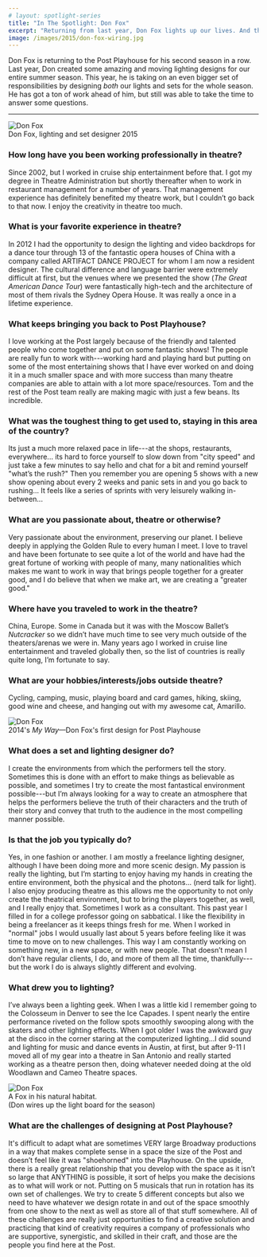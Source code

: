 ```yaml
---
# layout: spotlight-series
title: "In The Spotlight: Don Fox"
excerpt: "Returning from last year, Don Fox lights up our lives. And this year, he creates our whole world..."
image: /images/2015/don-fox-wiring.jpg
---
```


<div class="preface">Don Fox is returning to the Post Playhouse for his second season in a row. Last year, Don created some amazing and moving lighting designs for our entire summer season. This year, he is taking on an even bigger set of responsibilities by designing <em>both</em> our lights and sets for the whole season. He has got a ton of work ahead of him, but still was able to take the time to answer some questions.</div>

---

<div class="captioned-image right">
  <img src="/images/people/2015/don-fox.jpg" alt="Don Fox">
  <div class="caption">Don Fox, lighting and set designer 2015</div>
</div>

### How long have you been working professionally in theatre?

Since 2002, but I worked in cruise ship entertainment before that. I got my degree in Theatre Administration but shortly thereafter when to work in restaurant management for a number of years. That management experience has definitely benefited my theatre work, but I couldn’t go back to that now. I enjoy the creativity in theatre too much.

### What is your favorite experience in theatre?

In 2012 I had the opportunity to design the lighting and video backdrops for a dance tour through 13 of the fantastic opera houses of China with a company called ARTIFACT DANCE PROJECT for whom I am now a resident designer. The cultural difference and language barrier were extremely difficult at first, but the venues where we presented the show (_The Great American Dance Tour_) were fantastically high-tech and the architecture of most of them rivals the Sydney Opera House. It was really a once in a lifetime experience.

### What keeps bringing you back to Post Playhouse?

I love working at the Post largely because of the friendly and talented people who come together and put on some fantastic shows! The people are really fun to work with---working hard and playing hard but putting on some of the most entertaining shows that I have ever worked on and doing it in a much smaller space and with more success than many theatre companies are able to attain with a lot more space/resources. Tom and the rest of the Post team really are making magic with just a few beans. Its incredible.

### What was the toughest thing to get used to, staying in this area of the country?

Its just a much more relaxed pace in life---at the shops, restaurants, everywhere... its hard to force yourself to slow down from "city speed" and just take a few minutes to say hello and chat for a bit and remind yourself "what’s the rush?" Then you remember you are opening 5 shows with a new show opening about every 2 weeks and panic sets in and you go back to rushing... It feels like a series of sprints with very leisurely walking in-between...

### What are you passionate about, theatre or otherwise?

Very passionate about the environment, preserving our planet. I believe deeply in applying the Golden Rule to every human I meet. I love to travel and have been fortunate to see quite a lot of the world and have had the great fortune of working with people of many, many nationalities which makes me want to work in way that brings people together for a greater good, and I do believe that when we make art, we are creating a "greater good."

### Where have you traveled to work in the theatre?

China, Europe. Some in Canada but it was with the Moscow Ballet’s _Nutcracker_ so we didn’t have much time to see very much outside of the theaters/arenas we were in. Many years ago I worked in cruise line entertainment and traveled globally then, so the list of countries is really quite long, I’m fortunate to say.

### What are your hobbies/interests/jobs outside theatre?

Cycling, camping, music, playing board and card games, hiking, skiing, good wine and cheese, and hanging out with my awesome cat, Amarillo.

<div class="captioned-image six left">
  <img src="/images/2014/my-way-lighting.jpg" alt="Don Fox">
  <div class="caption">2014's <em>My Way</em>&mdash;Don Fox's first design for Post Playhouse</div>
</div>

### What does a set and lighting designer do?

I create the environments from which the performers tell the story. Sometimes this is done with an effort to make things as believable as possible, and sometimes I try to create the most fantastical environment possible---but I’m always looking for a way to create an atmosphere that helps the performers believe the truth of their characters and the truth of their story and convey that truth to the audience in the most compelling manner possible.

### Is that the job you typically do?

Yes, in one fashion or another. I am mostly a freelance lighting designer, although I have been doing more and more scenic design. My passion is really the lighting, but I’m starting to enjoy having my hands in creating the entire environment, both the physical and the photons... (nerd talk for light). I also enjoy producing theatre as this allows me the opportunity to not only create the theatrical environment, but to bring the players together, as well, and I really enjoy that. Sometimes I work as a consultant. This past year I filled in for a college professor going on sabbatical. I like the flexibility in being a freelancer as it keeps things fresh for me. When I worked in "normal" jobs I would usually last about 5 years before feeling like it was time to move on to new challenges. This way I am constantly working on something new, in a new space, or with new people. That doesn’t mean I don’t have regular clients, I do, and more of them all the time, thankfully---but the work I do is always slightly different and evolving.

### What drew you to lighting?

I’ve always been a lighting geek. When I was a little kid I remember going to the Colosseum in Denver to see the Ice Capades. I spent nearly the entire performance riveted on the follow spots smoothly swooping along with the skaters and other lighting effects. When I got older I was the awkward guy at the disco in the corner staring at the computerized lighting...I did sound and lighting for music and dance events in Austin, at first, but after 9-11 I moved all of my gear into a theatre in San Antonio and really started working as a theatre person then, doing whatever needed doing at the old Woodlawn and Cameo Theatre spaces.

<div class="captioned-image right six">
  <img src="/images/2015/don-fox-wiring.jpg" alt="Don Fox">
  <div class="caption">A Fox in his natural habitat. <br>(Don wires up the light board for the season)</div>
</div>

### What are the challenges of designing at Post Playhouse?

It's difficult to adapt what are sometimes VERY large Broadway productions in a way that makes complete sense in a space the size of the Post and doesn’t feel like it was "shoehorned" into the Playhouse. On the upside, there is a really great relationship that you develop with the space as it isn’t so large that ANYTHING is possible, it sort of helps you make the decisions as to what will work or not. Putting on 5 musicals that run in rotation has its own set of challenges. We try to create 5 different concepts but also we need to have whatever we design rotate in and out of the space smoothly from one show to the next as well as store all of that stuff somewhere. All of these challenges are really just opportunities to find a creative solution and practicing that kind of creativity requires a company of professionals who are supportive, synergistic, and skilled in their craft, and those are the people you find here at the Post.
